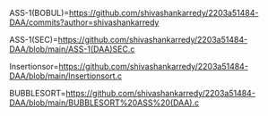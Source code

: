 ASS-1(BOBUL)=https://github.com/shivashankarredy/2203a51484-DAA/commits?author=shivashankarredy

ASS-1(SEC)=https://github.com/shivashankarredy/2203a51484-DAA/blob/main/ASS-1(DAA)SEC.c

Insertionsor=https://github.com/shivashankarredy/2203a51484-DAA/blob/main/Insertionsort.c

BUBBLESORT=https://github.com/shivashankarredy/2203a51484-DAA/blob/main/BUBBLESORT%20ASS%20(DAA).c
